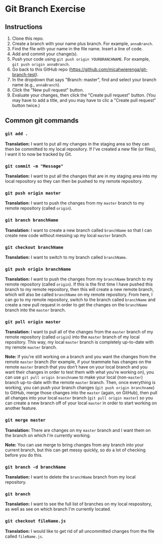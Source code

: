# Git Branch Exercise

## Instructions

1. Clone this repo.
2. Create a branch with your name plus branch. For example, `annaBranch`.
3. Find the file with your name in the file name. Insert a line of code.
4. Add and commit your change(s).
5. Push your code using `git push origin YOURBRANCHNAME`. For example, `git push origin annaBranch`.
6. Go back to this GitHub repo (https://github.com/micahwierenga/git-branch-test).
7. In the dropdown that says "Branch: master", find and select your branch name (e.g., `annaBranch`).
8. Click the "New pull request" button.
9. Evaluate your changes, then click the "Create pull request" button. (You may have to add a title, and you may have to clic a "Create pull request" button twice.)

## Common git commands

### `git add .`
**Translation:** I want to put all my changes in the staging area so they can then be committed to my local repository. If I've created a new file (or files), I want it to now be tracked by Git.

### `git commit -m "Message"`
**Translation:** I want to put all the changes that are in my staging area into my local repository so they can then be pushed to my remote repository.

### `git push origin master`
**Translation:** I want to push the changes from my `master` branch to my remote repository (called `origin`).

### `git branch branchName`
**Translation:** I want to create a new branch called `branchName` so that I can create new code without messing up my local `master` branch.

### `git checkout branchName`
**Translation:** I want to switch to my branch called `branchName`.

### `git push origin branchName`
**Translation:** I want to push the changes from my `branchName` branch to my remote repository (called `origin`). If this is the first time I have pushed this branch to my remote repository, then this will create a new remote branch, which will also be called `branchName` on my remote repository. From here, I can go to my remote repository, switch to the branch called `branchName` and create a new pull request in order to get the changes on the `branchName` branch into the `master` branch.

### `git pull origin master`
**Translation:** I want to pull all of the changes from the `master` branch of my remote repository (called `origin`) into the `master` branch of my local repository. This way, my local `master` branch is completely up-to-date with my remote `master` branch.

**Note:** If you're still working on a branch and you want the changes from the remote `master` branch (for example, if your teammate has changes on the remote `master` branch that you don't have on your local branch and you want their changes in order to test them with what you're working on), you can use `git pull origin branchname` to make your local (non-`master`) branch up-to-date with the remote `master` branch. Then, once everything is working, you can push your branch changes (`git push origin branchname`) to GitHub, merge those changes into the `master` (again, on GitHub), then pull all changes into your local `master` branch (`git pull origin master`) so you can create a new branch off of your local `master` in order to start working on another feature.

### `git merge master`
**Translation:** There are changes on my `master` branch and I want them on the branch on which I'm currently working.

**Note:** You can use merge to bring changes from any branch into your current branch, but this can get messy quickly, so do a lot of checking before you do this.

### `git branch -d branchName`
**Translation:** I want to delete the `branchName` branch from my local repository.

### `git branch`
**Translation:** I want to see the full list of branches on my local respository, as well as see on which branch I'm currently located.

### `git checkout fileName.js`
**Translation:** I would like to get rid of all uncommitted changes from the file called `fileName.js`.
